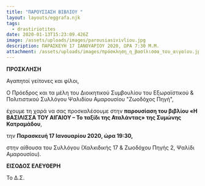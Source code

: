 ```yaml
---
title: "ΠΑΡΟΥΣΙΑΣΗ ΒΙΒΛΙΟΥ "
layout: layouts/eggrafa.njk
tags:
  - drastiriotites
date: 2020-01-13T15:23:09.426Z
image: /assets/uploads/images/parousiasivivliou.jpg
description: ΠΑΡΑΣΚΕΥΗ 17 ΙΑΝΟΥΑΡΙΟΥ 2020, ΩΡΑ 7:30 Μ.Μ.
attachment: /assets/uploads/images/πpόσκληση_η_βασίλισσα_του_αιγαίου.jpg
---
```

**ΠΡΟΣΚΛΗΣΗ**

Αγαπητοί γείτονες και φίλοι,

Ο Πρόεδρος και τα μέλη του Διοικητικού Συμβουλίου του Εξωραϊστικού & Πολιτιστικού Συλλόγου Ψαλιδίου Αμαρουσίου "Ζωοδόχος Πηγή",

έχουμε τη χαρά να σας προσκαλέσουμε στην **παρουσίαση του βιβλίου «Η ΒΑΣΙΛΙΣΣΑ ΤΟΥ ΑΙΓΑΙΟΥ – Το ταξίδι της Αταλάντας» της Συμώνης Κατραμάδου**, 

την **Παρασκευή 17 Ιανουαρίου 2020, ώρα 19:30,**

στην αίθουσα του Συλλόγου (Χαλκιδικής 17 & Ζωοδόχου Πηγής 2, Ψαλίδι Αμαρουσίου).



**ΕΙΣΟΔΟΣ ΕΛΕΥΘΕΡΗ**

Το Δ.Σ.
